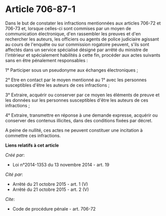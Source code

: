 # Article 706-87-1

Dans le but de constater les infractions mentionnées aux articles 706-72 et 706-73 et, lorsque celles-ci sont commises par un
moyen de communication électronique, d'en rassembler les preuves et d'en rechercher les auteurs, les officiers ou agents de
police judiciaire agissant au cours de l'enquête ou sur commission rogatoire peuvent, s'ils sont affectés dans un service
spécialisé désigné par arrêté du ministre de l'intérieur et spécialement habilités à cette fin, procéder aux actes suivants
sans en être pénalement responsables : 

1° Participer sous un pseudonyme aux échanges électroniques ; 

2° Etre en contact par le moyen mentionné au 1° avec les personnes susceptibles d'être les auteurs de ces infractions ; 

3° Extraire, acquérir ou conserver par ce moyen les éléments de preuve et les données sur les personnes susceptibles d'être
les auteurs de ces infractions ; 

4° Extraire, transmettre en réponse à une demande expresse, acquérir ou conserver des contenus illicites, dans des conditions
fixées par décret. 

A peine de nullité, ces actes ne peuvent constituer une incitation à commettre ces infractions.

**Liens relatifs à cet article**

_Créé par_:

  - Loi n°2014-1353 du 13 novembre 2014 - art. 19

_Cité par_:

  - Arrêté du 21 octobre 2015 - art. 1 (V)
  - Arrêté du 21 octobre 2015 - art. 2 (V)

_Cite_:

  - Code de procédure pénale - art. 706-72
